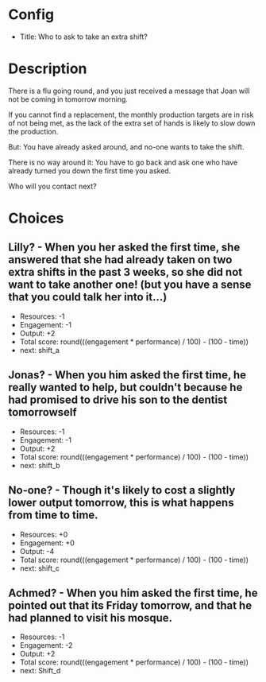 # Config
 - Title: Who to ask to take an extra shift?

# Description
There is a flu going round, and you just received a message that Joan will not be coming in tomorrow morning. 

If you cannot find a replacement, the monthly production targets are in risk of not being met, as the lack of the extra set of hands is likely to slow down the production. 

But: You have already asked around, and no-one wants to take the shift. 

There is no way around it: You have to go back and ask one who have already turned you down the first time you asked. 

Who will you contact next?

# Choices
## Lilly? - When you her asked the first time, she answered that she had already taken on two extra shifts in the past 3 weeks, so she did not want to take another one! (but you have a sense that you could talk her into it…)
 - Resources: -1
 - Engagement: -1
 - Output: +2
 - Total score: round(((engagement * performance) / 100) - (100 - time))
 - next: shift_a

## Jonas? - When you him asked the first time, he really wanted to help, but couldn't because he had promised to drive his son to the dentist tomorrowself
 - Resources: -1
 - Engagement: -1
 - Output: +2
 - Total score: round(((engagement * performance) / 100) - (100 - time))
 - next: shift_b

## No-one? - Though it's likely to cost a slightly lower output tomorrow, this is what happens from time to time.
 - Resources: +0
 - Engagement: +0
 - Output: -4
 - Total score: round(((engagement * performance) / 100) - (100 - time))
 - next: shift_c

## Achmed? - When you him asked the first time, he pointed out that its Friday tomorrow, and that he had planned to visit his mosque. 
 - Resources: -1
 - Engagement: -2
 - Output: +2
 - Total score: round(((engagement * performance) / 100) - (100 - time))
 - next: Shift_d
